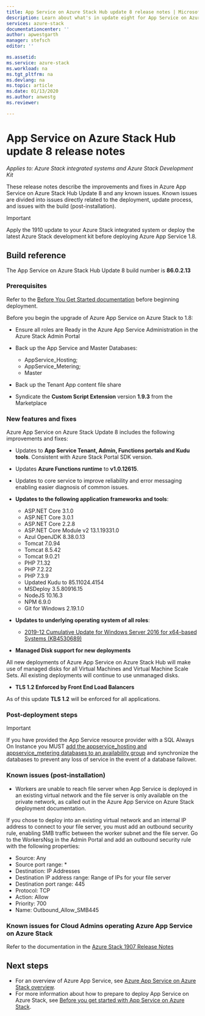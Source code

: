 ```yaml
---
title: App Service on Azure Stack Hub update 8 release notes | Microsoft Docs
description: Learn about what's in update eight for App Service on Azure Stack Hub, the known issues, and where to download the update.
services: azure-stack
documentationcenter: ''
author: apwestgarth
manager: stefsch
editor: ''

ms.assetid:  
ms.service: azure-stack
ms.workload: na
ms.tgt_pltfrm: na
ms.devlang: na
ms.topic: article
ms.date: 01/13/2020
ms.author: anwestg
ms.reviewer:

---
```

# App Service on Azure Stack Hub update 8 release notes

*Applies to: Azure Stack integrated systems and Azure Stack Development Kit*

These release notes describe the improvements and fixes in Azure App Service on Azure Stack Hub Update 8 and any known issues. Known issues are divided into issues directly related to the deployment, update process, and issues with the build (post-installation).

> [!IMPORTANT]
> Apply the 1910 update to your Azure Stack integrated system or deploy the latest Azure Stack development kit before deploying Azure App Service 1.8.


## Build reference

The App Service on Azure Stack Hub Update 8 build number is **86.0.2.13**

### Prerequisites

Refer to the [Before You Get Started documentation](azure-stack-app-service-before-you-get-started.md) before beginning deployment.

Before you begin the upgrade of Azure App Service on Azure Stack to 1.8:

- Ensure all roles are Ready in the Azure App Service Administration in the Azure Stack Admin Portal

- Back up the App Service and Master Databases:
  - AppService_Hosting;
  - AppService_Metering;
  - Master

- Back up the Tenant App content file share

- Syndicate the **Custom Script Extension** version **1.9.3** from the Marketplace

### New features and fixes

Azure App Service on Azure Stack Update 8 includes the following improvements and fixes:

- Updates to **App Service Tenant, Admin, Functions portals and Kudu tools**. Consistent with Azure Stack Portal SDK version.

- Updates **Azure Functions runtime** to **v1.0.12615**.

- Updates to core service to improve reliability and error messaging enabling easier diagnosis of common issues.

- **Updates to the following application frameworks and tools**:
  - ASP.NET Core 3.1.0
  - ASP.NET Core 3.0.1
  - ASP.NET Core 2.2.8
  - ASP.NET Core Module v2 13.1.19331.0
  - Azul OpenJDK 8.38.0.13
  - Tomcat 7.0.94
  - Tomcat 8.5.42
  - Tomcat 9.0.21
  - PHP 7.1.32
  - PHP 7.2.22
  - PHP 7.3.9
  - Updated Kudu to 85.11024.4154
  - MSDeploy 3.5.80916.15
  - NodeJS 10.16.3
  - NPM 6.9.0
  - Git for Windows 2.19.1.0

- **Updates to underlying operating system of all roles**:
  - [2019-12 Cumulative Update for Windows Server 2016 for x64-based Systems (KB4530689)](https://support.microsoft.com/help/4530689)

- **Managed Disk support for new deployments**

All new deployments of Azure App Service on Azure Stack Hub will make use of managed disks for all Virtual Machines and Virtual Machine Scale Sets.  All existing deployments will continue to use unmanaged disks.

- **TLS 1.2 Enforced by Front End Load Balancers**

As of this update **TLS 1.2** will be enforced for all applications.

### Post-deployment steps

> [!IMPORTANT]
> If you have provided the App Service resource provider with a SQL Always On Instance you MUST [add the appservice_hosting and appservice_metering databases to an availability group](https://docs.microsoft.com/sql/database-engine/availability-groups/windows/availability-group-add-a-database) and synchronize the databases to prevent any loss of service in the event of a database failover.

### Known issues (post-installation)

- Workers are unable to reach file server when App Service is deployed in an existing virtual network and the file server is only available on the private network,  as called out in the Azure App Service on Azure Stack deployment documentation.

If you chose to deploy into an existing virtual network and an internal IP address to connect to your file server, you must add an outbound security rule, enabling SMB traffic between the worker subnet and the file server. Go to the WorkersNsg in the Admin Portal and add an outbound security rule with the following properties:
 * Source: Any
 * Source port range: *
 * Destination: IP Addresses
 * Destination IP address range: Range of IPs for your file server
 * Destination port range: 445
 * Protocol: TCP
 * Action: Allow
 * Priority: 700
 * Name: Outbound_Allow_SMB445

### Known issues for Cloud Admins operating Azure App Service on Azure Stack

Refer to the documentation in the [Azure Stack 1907 Release Notes](azure-stack-release-notes-1907.md)

## Next steps

- For an overview of Azure App Service, see [Azure App Service on Azure Stack overview](azure-stack-app-service-overview.md).
- For more information about how to prepare to deploy App Service on Azure Stack, see [Before you get started with App Service on Azure Stack](azure-stack-app-service-before-you-get-started.md).
